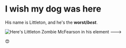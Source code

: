 # I wish my dog was here

His name is Littleton, and he's the **worst/_best_**.

![Here's Littleton Zombie McFearson in his element --->](https://encrypted-tbn0.gstatic.com/images?q=tbn:ANd9GcRZbpH4G0l_kpGsKDR9TbDJImHudF8bVYnf4b0-DEKRo5NQeG2taA)

:heart_eyes:

